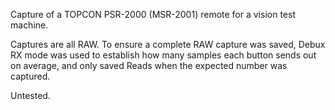 Capture of a TOPCON PSR-2000 (MSR-2001) remote for a vision test machine.  

Captures are all RAW.  To ensure a complete RAW capture was saved, Debux RX mode was used to establish how many samples each button sends out on average, and only saved Reads when the expected number was captured.

Untested.


